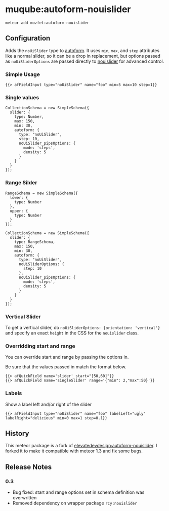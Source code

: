 muqube:autoform-nouislider
=========================

`meteor add mozfet:autoform-nouislider`

## Configuration
Adds the `noUiSlider` type to [autoform](https://github.com/aldeed/meteor-autoform). It uses `min`, `max`, and `step` attributes like a normal slider, so it can be a drop in replacement, but options passed as `noUiSliderOptions` are passed directly to [nouislider](http://refreshless.com/nouislider/) for advanced control.

### Simple Usage

```
{{> afFieldInput type="noUiSlider" name="foo" min=5 max=10 step=1}}
```

### Single values
    CollectionSchema = new SimpleSchema({
      slider: {
        type: Number,
        max: 150,
        min: 30,
        autoform: {
          type: "noUiSlider",
          step: 10,    
          noUiSlider_pipsOptions: {
            mode: 'steps',
            density: 5
          }
        }
      }
    });


### Range Silder
    RangeSchema = new SimpleSchema({
      lower: {
        type: Number
      },
      upper: {
        type: Number
      }
    });

    CollectionSchema = new SimpleSchema({
      slider: {
        type: RangeSchema,
        max: 150,
        min: 30,
        autoform: {
          type: "noUiSlider",
          noUiSliderOptions: {
            step: 10
          },      
          noUiSlider_pipsOptions: {
            mode: 'steps',
            density: 5
          }
        }
      }
    });

### Vertical Slider

To get a vertical slider, do `noUiSliderOptions: {orientation: 'vertical'}` and specify an exact `height` in the CSS for the `nouislider` class.

### Overridding start and range
You can override start and range by passing the options in.  

Be sure that the values passed in match the format below.

    {{> afQuickField name='slider' start="[50,60]"}}
    {{> afQuickField name='singleSlider' range='{"min": 2,"max":50}'}}

### Labels
Show a label left and/or right of the slider
```
{{> afFieldInput type="noUiSlider" name="foo" labelLeft="ugly" labelRight="delicious" min=0 max=1 step=0.1}}
```

## History
This meteor package is a fork of [elevatedevdesign:autoform-nouislider](https://github.com/ElevateDev/meteor-autoform-nouislider). I forked it to make it compatible with meteor 1.3 and fix some bugs.


## Release Notes

### 0.3
- Bug fixed: start and range options set in schema definition was overwritten
- Removed dependency on wrapper package `rcy:nouislider`
